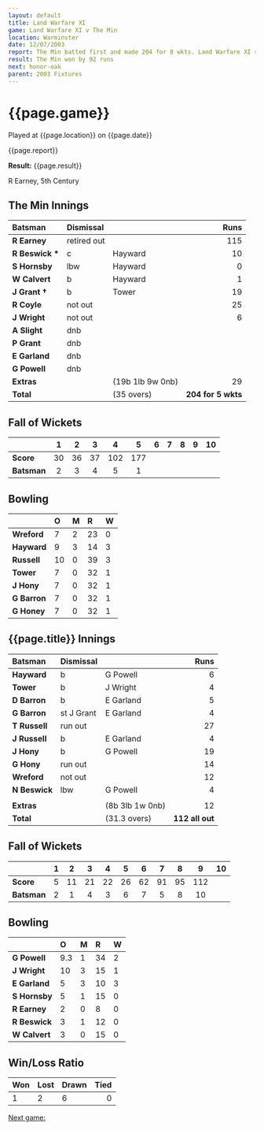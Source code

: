 ```yaml
---
layout: default
title: Land Warfare XI
game: Land Warfare XI v The Min
location: Warminster
date: 12/07/2003
report: The Min batted first and made 204 for 8 wkts. Land Warfare XI replied with 112 all out
result: The Min won by 92 runs
next: honor-oak
parent: 2003 Fixtures
---
```


# {{page.game}}

Played at {{page.location}} on {{page.date}}

{{page.report}}

**Result:** {{page.result}}

R Earney, 5th Century

## The Min Innings

| Batsman | Dismissal |  | Runs |
|:---|:---|---|---:|
| **R Earney** | retired out |  | 115 |
| **R Beswick &#42;** | c | Hayward | 10 |
| **S Hornsby** | lbw | Hayward | 0 |
| **W Calvert** | b | Hayward | 1 |
| **J Grant &#8224;** | b | Tower | 19 |
| **R Coyle** | not out |  | 25 |
| **J Wright** | not out |  | 6 |
| **A Slight** | dnb |  |  |
| **P Grant** | dnb |  |  |
| **E Garland** | dnb |  |  |
| **G Powell** | dnb |  |  |
| **Extras** | | (19b 1lb 9w 0nb) | 29 |
| **Total** | | (35 overs) | **204 for 5 wkts** |

## Fall of Wickets

| | 1 | 2 | 3 | 4 | 5 | 6 | 7 | 8 | 9 | 10 |
|---|:---:|:---:|:---:|:---:|:---:|:---:|:---:|:---:|:---:|:---:|
| **Score** | 30 | 36 | 37 | 102 | 177 |  |  |  |  |  |
| **Batsman** | 2 | 3 | 4 | 5 | 1 |  |  |  |  |  |

## Bowling

| | O | M | R | W |
|---|:---|:---|:---|:---|
| **Wreford** | 7 | 2 | 23 | 0 |
| **Hayward** | 9 | 3 | 14 | 3 |
| **Russell** | 10 | 0 | 39 | 3 |
| **Tower** | 7 | 0 | 32 | 1 |
| **J Hony** | 7 | 0 | 32 | 1 |
| **G Barron** | 7 | 0 | 32 | 1 |
| **G Honey** | 7 | 0 | 32 | 1 |

## {{page.title}} Innings

| Batsman | Dismissal |  | Runs |
|:---|:---|---|---:|
| **Hayward** | b | G Powell | 6 |
| **Tower** | b | J Wright | 4 |
| **D Barron** | b | E Garland | 5 |
| **G Barron** | st J Grant | E Garland | 4 |
| **T Russell** | run out |  | 27 |
| **J Russell** | b | E Garland  | 4 |
| **J Hony** | b | G Powell | 19 |
| **G Hony** | run out |  | 14 |
| **Wreford** | not out |  | 12 |
| **N Beswick** | lbw | G Powell | 4 |
|  |  |  |  |
| **Extras** | | (8b 3lb 1w 0nb) | 12 |
| **Total** | | (31.3 overs) | **112 all out** |

## Fall of Wickets

| | 1 | 2 | 3 | 4 | 5 | 6 | 7 | 8 | 9 | 10 |
|---|:---:|:---:|:---:|:---:|:---:|:---:|:---:|:---:|:---:|:---:|
| **Score** | 5 | 11 | 21 | 22 | 26 | 62 | 91 | 95 | 112 |  |
| **Batsman** | 2 | 1 | 4 | 3 | 6 | 7 | 5 | 8 | 10 |  |

## Bowling

| | O | M | R | W |
|---|:---|:---|:---|:---|
| **G Powell** | 9.3 | 1 | 34 | 2 |
| **J Wright** | 10 | 3 | 15 | 1 |
| **E Garland** | 5 | 3 | 10 | 3 |
| **S Hornsby** | 5 | 1 | 15 | 0 |
| **R Earney** | 2 | 0 | 8 | 0 |
| **R Beswick** | 3 | 1 | 12 | 0 |
| **W Calvert** | 3 | 0 | 15 | 0 |

## Win/Loss Ratio

| Won | Lost | Drawn | Tied |
|:---|:---|:---|---:|
| 1 | 2 | 6 | 0 |

[Next game:]({{page.next}})